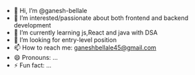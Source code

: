 - 👋 Hi, I’m @ganesh-bellale 
- 👀 I’m interested/passionate about both frontend and backend development
- 🌱 I’m currently learning js,React and java with DSA
- 💞️ I’m looking for entry-level position 
- 📫 How to reach me: ganeshbellale45@gmail.com
- 😄 Pronouns: ...
- ⚡ Fun fact: ...

<!---
ganesh-b45/ganesh-b45 is a ✨ special ✨ repository because its `README.md` (this file) appears on your GitHub profile.
You can click the Preview link to take a look at your changes.
--->
